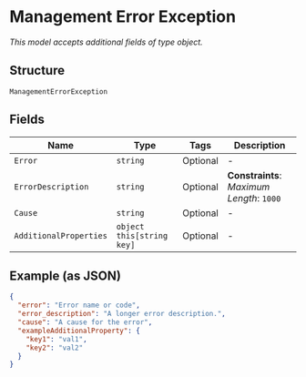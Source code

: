 
# Management Error Exception

*This model accepts additional fields of type object.*

## Structure

`ManagementErrorException`

## Fields

| Name | Type | Tags | Description |
|  --- | --- | --- | --- |
| `Error` | `string` | Optional | - |
| `ErrorDescription` | `string` | Optional | **Constraints**: *Maximum Length*: `1000` |
| `Cause` | `string` | Optional | - |
| `AdditionalProperties` | `object this[string key]` | Optional | - |

## Example (as JSON)

```json
{
  "error": "Error name or code",
  "error_description": "A longer error description.",
  "cause": "A cause for the error",
  "exampleAdditionalProperty": {
    "key1": "val1",
    "key2": "val2"
  }
}
```

